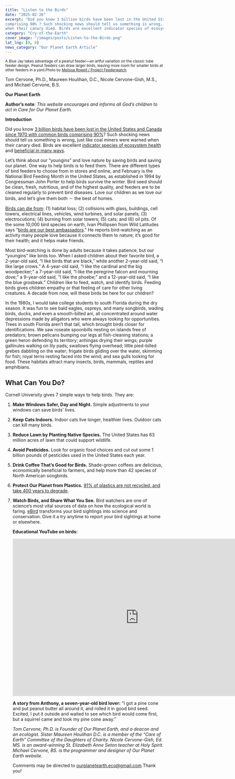 ```yaml
---
title: "Listen to the Birds"
date: "2025-02-26"
excerpt: "Did you know 3 billion birds have been lost in the United States and Canada since 1970 with common birds
comprising 90% ? Such shocking news should tell us something is wrong, just like coal miners were warned
when their canary died. Birds are excellent indicator species of ecosystem health and beneficial in many ways."
category: "Cry-of-the-Earth"
cover_image: "/images/posts/Listen-to-the-Birds.png"
lat_lng: [0, 0]
news_category: "Our Planet Earth Article"
---
```


<sub> A Blue Jay takes advantage of a peanut feeder—an artful variation on the classic tube feeder design. Peanut feeders can draw larger birds,
leaving more room for smaller birds at other feeders in a yard.Photo by [Melissa Rowell / Project Feederwatch](https://feederwatch.org/birdspotter-2020/success/).</sub>

Tom Cervone, Ph.D., Maureen Houlihan, D.C., Nicole Cervone-Gish, M.S., and Michael Cervone, B.S.

**Our Planet Earth**

**Author’s note**: *This website encourages and informs all God’s children to act in Care for Our Planet Earth.*

**Introduction**

Did you know [3 billion birds have been lost in the United States and Canada since 1970 with common birds
comprising 90%](https://www.birds.cornell.edu/home/bring-birds-back)? Such shocking news should tell us something is wrong, just like coal miners were warned
when their canary died. Birds are excellent [indicator species of ecosystem health](https://www.usgs.gov/centers/forest-and-rangeland-ecosystem-science-center/science/birds-indicators-ecosystem-health) and [beneficial in many ways](https://www.birdlife.org/news/2019/01/04/why-we-need-birds-far-more-than-they-need-us/).

Let’s think about our “youngins” and love nature by saving birds and saving our planet. One way to help birds
is to feed them. There are different types of bird feeders to choose from in stores and online, and February is the
National Bird Feeding Month in the United States, as established in 1994 by Congressman John Porter to help
birds survive the winter. Bird seed should be clean, fresh, nutritious, and of the highest quality, and feeders are
to be cleaned regularly to prevent bird diseases. Love our children as we love our birds, and let’s give them both
－ the best of homes.

[Birds can die from](https://www.fws.gov/library/collections/threats-birds): (1) habitat loss; (2) collisions with glass, buildings, cell towers, electrical lines, vehicles,
wind turbines, and solar panels; (3) electrocutions; (4) burning from solar towers; (5) cats; and (6) oil pits. Of
the some 10,000 bird species on earth, Ivan Phillipsen from Wild Latitudes says “[birds are our best
ambassadors](https://wildlatitudes.com/3-reasons-to-start-birdwatching/)." He reports bird-watching as an activity many people love because it connects them to nature; it’s
good for their health; and it helps make friends.

Most bird-watching is done by adults because it takes patience, but our “youngins” like birds too. When I asked
children about their favorite bird, a 2-year-old said, “I like birds that are black,” while another 2-year-old said,
“I like large crows.” A 4-year-old said, “I like the cardinal and the big woodpecker;” a 7-year-old said, “I like
the peregrine falcon and mourning dove;” a 9-year-old said, ”I like the phoebe;” and a 12-year-old said, “I like
the blue grosbeak.” Children like to feed, watch, and identify birds. Feeding birds gives children empathy or
that feeling of care for other living creatures. A decade from now, will these birds be here for our children?

In the 1980s, I would take college students to south Florida during the dry season. It was fun to see bald eagles,
ospreys, and many songbirds, wading birds, ducks, and even a smooth-billed ani, all concentrated around water
depressions made by alligators who were always looking for opportunities. Trees in south Florida aren’t that
tall, which brought birds closer for identifications. We saw roseate spoonbills nesting on islands free of
predators; brown pelicans bumping our legs at fish-cleaning stations; a green heron defending its territory;
anhingas drying their wings; purple gallinules walking on lily pads; swallows flying overhead; little pied-billed
grebes dabbling on the water; frigate birds gliding over the water, skimming for fish; royal terns resting faced
into the wind; and sea gulls looking for food. These habitats attract many insects, birds, mammals, reptiles and
amphibians.

## **What Can You Do?**

Cornell University gives 7 simple ways to help birds. They are:
1. **Make Windows Safer, Day and Night.** Simple adjustments to your windows can save birds’ lives.
2. **Keep Cats Indoors.** Indoor cats live longer, healthier lives. Outdoor cats can kill many birds.
3. **Reduce Lawn by Planting Native Species.** The United States has 63 million acres of lawn that could
   support wildlife.
4. **Avoid Pesticides.** Look for organic food choices and cut out some 1 billion pounds of pesticides used in
   the United States each year.
5. **Drink Coffee That’s Good for Birds.** Shade-grown coffees are delicious, economically beneficial to
   farmers, and help more than 42 species of North American songbirds.
6. **Protect Our Planet from Plastics.** [91% of plastics are not recycled, and take 400 years to degrade](https://education.nationalgeographic.org/resource/whopping-91-percent-plastic-isnt-recycled/).
7. **Watch Birds, and Share What You See.** Bird watchers are one of science’s most vital sources of data on
   how the ecological world is faring. [eBird](https://ebird.org) transforms your bird sightings into science and
   conservation. Give it a try anytime to report your bird sightings at home or elsewhere.
   
   **Educational YouTube on birds:**

   <iframe width="800" height="500" src="https://www.youtube.com/embed/cdzU84AyCdI?si=ELW6nXCedF2PS6MP" title="YouTube video player" frameborder="0" allow="accelerometer; autoplay; clipboard-write; encrypted-media; gyroscope; picture-in-picture; web-share" referrerpolicy="strict-origin-when-cross-origin" allowfullscreen></iframe>

   **A story from Anthony, a seven-year-old bird lover:** “I got a pine cone and put peanut butter all around it, and
   rolled it in good bird seed. Excited, I put it outside and waited to see which bird would come first, but a squirrel
   came and took my pine cone away.”

   *Tom Cervone, Ph.D. is Founder of Our Planet Earth, and a deacon and an ecologist. Sister Maureen Houlihan
   D.C. is a member of the “Care of Earth” Committee of the Daughters of Charity. Nicole Cervone-Gish, Ed. MS.
   is an award-winning St. Elizabeth Anne Seton teacher at Holy Spirit. Michael Cervone, BS. is the programmer
   and designer of Our Planet Earth website.*

   Comments may be directed to ourplanetearth.eco@gmail.com Thank you!
